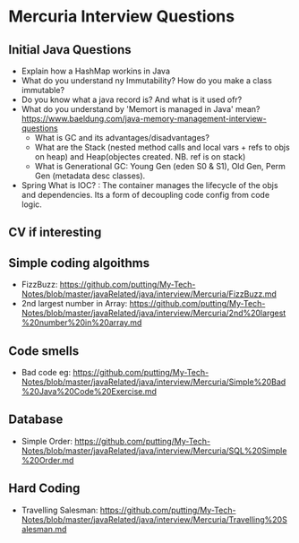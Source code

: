 # Mercuria Interview Questions

## Initial Java Questions
- Explain how a HashMap workins in Java
- What do you understand ny Immutability? How do you make a class immutable?
- Do you know what a java record is? And what is it used ofr?
- What do you understand by 'Memort is managed in Java' mean? https://www.baeldung.com/java-memory-management-interview-questions
  - What is GC and its advantages/disadvantages?
  - What are the Stack (nested method calls and local vars + refs to objs on heap) and Heap(objectes created. NB. ref is on stack)
  - What is Generational GC: Young Gen (eden S0 & S1), Old Gen, Perm Gen (metadata desc classes).
- Spring What is IOC? : The container manages the lifecycle of the objs and dependencies. Its a form of decoupling code config from code logic.

## CV if interesting

## Simple coding algoithms
- FizzBuzz: https://github.com/putting/My-Tech-Notes/blob/master/javaRelated/java/interview/Mercuria/FizzBuzz.md
- 2nd largest number in Array: https://github.com/putting/My-Tech-Notes/blob/master/javaRelated/java/interview/Mercuria/2nd%20largest%20number%20in%20array.md

## Code smells 
- Bad code eg: https://github.com/putting/My-Tech-Notes/blob/master/javaRelated/java/interview/Mercuria/Simple%20Bad%20Java%20Code%20Exercise.md

## Database 
- Simple Order: https://github.com/putting/My-Tech-Notes/blob/master/javaRelated/java/interview/Mercuria/SQL%20Simple%20Order.md


## Hard Coding
- Travelling Salesman: https://github.com/putting/My-Tech-Notes/blob/master/javaRelated/java/interview/Mercuria/Travelling%20Salesman.md

